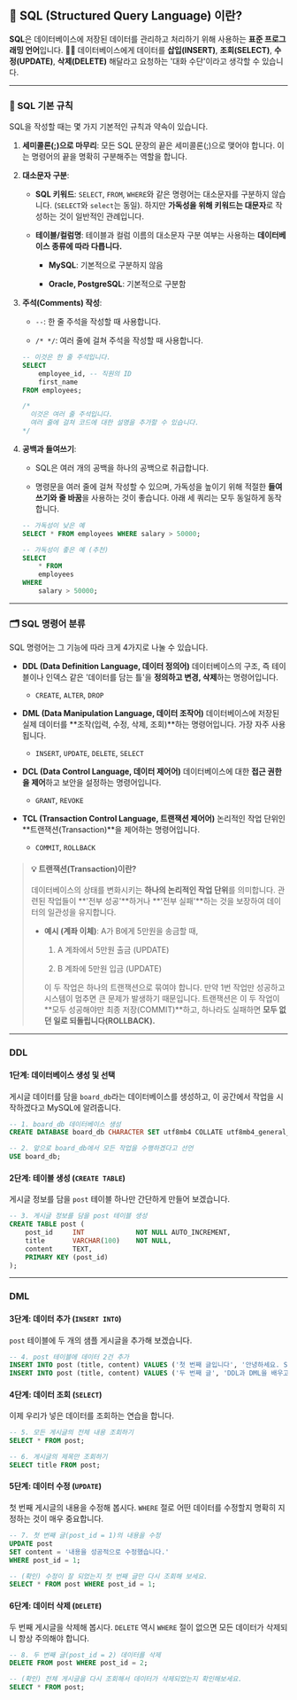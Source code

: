 
## 💬 SQL (Structured Query Language) 이란?

**SQL**은 데이터베이스에 저장된 데이터를 관리하고 처리하기 위해 사용하는 **표준 프로그래밍 언어**입니다. 👨‍💻 데이터베이스에게 데이터를 **삽입(INSERT)**, **조회(SELECT)**, **수정(UPDATE)**, **삭제(DELETE)** 해달라고 요청하는 '대화 수단'이라고 생각할 수 있습니다.

---

###  📜 SQL 기본 규칙

SQL을 작성할 때는 몇 가지 기본적인 규칙과 약속이 있습니다.

1. **세미콜론(;)으로 마무리**: 모든 SQL 문장의 끝은 세미콜론(;)으로 맺어야 합니다. 이는 명령어의 끝을 명확히 구분해주는 역할을 합니다.
    
2. **대소문자 구분**:
    
    - **SQL 키워드**: `SELECT`, `FROM`, `WHERE`와 같은 명령어는 대소문자를 구분하지 않습니다. (`SELECT`와 `select`는 동일). 하지만 **가독성을 위해 키워드는 대문자**로 작성하는 것이 일반적인 관례입니다.
        
    - **테이블/컬럼명**: 테이블과 컬럼 이름의 대소문자 구분 여부는 사용하는 **데이터베이스 종류에 따라 다릅니다.**
        
        - **MySQL**: 기본적으로 구분하지 않음
            
        - **Oracle, PostgreSQL**: 기본적으로 구분함
            
3. **주석(Comments) 작성**:
    
    - `--`: 한 줄 주석을 작성할 때 사용합니다.
        
    - `/* */`: 여러 줄에 걸쳐 주석을 작성할 때 사용합니다.
        
    
    ```SQL
    -- 이것은 한 줄 주석입니다.
    SELECT 
        employee_id, -- 직원의 ID
        first_name
    FROM employees;
    
    /*
      이것은 여러 줄 주석입니다.
      여러 줄에 걸쳐 코드에 대한 설명을 추가할 수 있습니다.
    */
    ```
    
4. **공백과 들여쓰기**:
    
    - SQL은 여러 개의 공백을 하나의 공백으로 취급합니다.
        
    - 명령문을 여러 줄에 걸쳐 작성할 수 있으며, 가독성을 높이기 위해 적절한 **들여쓰기와 줄 바꿈**을 사용하는 것이 좋습니다. 아래 세 쿼리는 모두 동일하게 동작합니다.
        
    ```SQL
    -- 가독성이 낮은 예
    SELECT * FROM employees WHERE salary > 50000;
    
    -- 가독성이 좋은 예 (추천)
    SELECT 
        * FROM 
        employees 
    WHERE 
        salary > 50000;
    ```
    

---

###  🗂️ SQL 명령어 분류

SQL 명령어는 그 기능에 따라 크게 4가지로 나눌 수 있습니다.

- **DDL (Data Definition Language, 데이터 정의어)** 데이터베이스의 구조, 즉 테이블이나 인덱스 같은 '데이터를 담는 틀'을 **정의하고 변경, 삭제**하는 명령어입니다.
    
    - `CREATE`, `ALTER`, `DROP`
        
- **DML (Data Manipulation Language, 데이터 조작어)** 데이터베이스에 저장된 실제 데이터를 **조작(입력, 수정, 삭제, 조회)**하는 명령어입니다. 가장 자주 사용됩니다.
    
    - `INSERT`, `UPDATE`, `DELETE`, `SELECT`
        
- **DCL (Data Control Language, 데이터 제어어)** 데이터베이스에 대한 **접근 권한을 제어**하고 보안을 설정하는 명령어입니다.
    
    - `GRANT`, `REVOKE`
        
- **TCL (Transaction Control Language, 트랜잭션 제어어)** 논리적인 작업 단위인 **트랜잭션(Transaction)**을 제어하는 명령어입니다.
    
    - `COMMIT`, `ROLLBACK`
        

> #### **💡 트랜잭션(Transaction)이란?**
> 
> 데이터베이스의 상태를 변화시키는 **하나의 논리적인 작업 단위**를 의미합니다. 관련된 작업들이 **'전부 성공'**하거나 **'전부 실패'**하는 것을 보장하여 데이터의 일관성을 유지합니다.
> 
> - **예시 (계좌 이체)**: A가 B에게 5만원을 송금할 때,
>     
>     1. A 계좌에서 5만원 출금 (UPDATE)
>         
>     2. B 계좌에 5만원 입금 (UPDATE)
>         
>     
>     이 두 작업은 하나의 트랜잭션으로 묶여야 합니다. 만약 1번 작업만 성공하고 시스템이 멈추면 큰 문제가 발생하기 때문입니다. 트랜잭션은 이 두 작업이 **모두 성공해야만 최종 저장(COMMIT)**하고, 하나라도 실패하면 **모두 없던 일로 되돌립니다(ROLLBACK).**


---


### DDL

#### **1단계: 데이터베이스 생성 및 선택**

게시글 데이터를 담을 `board_db`라는 데이터베이스를 생성하고, 이 공간에서 작업을 시작하겠다고 MySQL에 알려줍니다.


```sql
-- 1. board_db 데이터베이스 생성
CREATE DATABASE board_db CHARACTER SET utf8mb4 COLLATE utf8mb4_general_ci;

-- 2. 앞으로 board_db에서 모든 작업을 수행하겠다고 선언
USE board_db;
```

#### **2단계: 테이블 생성 (`CREATE TABLE`)**

게시글 정보를 담을 `post` 테이블 하나만 간단하게 만들어 보겠습니다.


```sql
-- 3. 게시글 정보를 담을 post 테이블 생성
CREATE TABLE post (
    post_id     INT             NOT NULL AUTO_INCREMENT,
    title       VARCHAR(100)    NOT NULL,
    content     TEXT,
    PRIMARY KEY (post_id)
);
```


---

### DML

#### **3단계: 데이터 추가 (`INSERT INTO`)**

`post` 테이블에 두 개의 샘플 게시글을 추가해 보겠습니다.

```sql
-- 4. post 테이블에 데이터 2건 추가
INSERT INTO post (title, content) VALUES ('첫 번째 글입니다', '안녕하세요. SQL 실습입니다.');
INSERT INTO post (title, content) VALUES ('두 번째 글', 'DDL과 DML을 배우고 있습니다.');
```

#### **4단계: 데이터 조회 (`SELECT`)**

이제 우리가 넣은 데이터를 조회하는 연습을 합니다.

```sql
-- 5. 모든 게시글의 전체 내용 조회하기
SELECT * FROM post;

-- 6. 게시글의 제목만 조회하기
SELECT title FROM post;
```

#### **5단계: 데이터 수정 (`UPDATE`)**

첫 번째 게시글의 내용을 수정해 봅시다. `WHERE` 절로 어떤 데이터를 수정할지 명확히 지정하는 것이 매우 중요합니다.

```sql
-- 7. 첫 번째 글(post_id = 1)의 내용을 수정
UPDATE post
SET content = '내용을 성공적으로 수정했습니다.'
WHERE post_id = 1;

-- (확인) 수정이 잘 되었는지 첫 번째 글만 다시 조회해 보세요.
SELECT * FROM post WHERE post_id = 1;
```

#### **6단계: 데이터 삭제 (`DELETE`)**

두 번째 게시글을 삭제해 봅시다. `DELETE` 역시 `WHERE` 절이 없으면 모든 데이터가 삭제되니 항상 주의해야 합니다.

```sql
-- 8. 두 번째 글(post_id = 2) 데이터를 삭제
DELETE FROM post WHERE post_id = 2;

-- (확인) 전체 게시글을 다시 조회해서 데이터가 삭제되었는지 확인해보세요.
SELECT * FROM post;
```